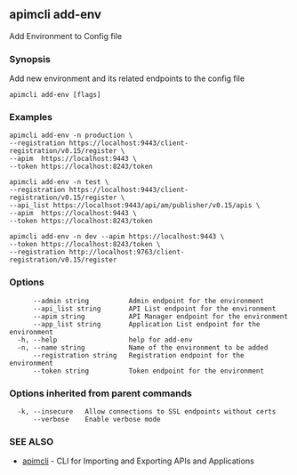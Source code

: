 ## apimcli add-env

Add Environment to Config file

### Synopsis


Add new environment and its related endpoints to the config file

```
apimcli add-env [flags]
```

### Examples

```
apimcli add-env -n production \
--registration https://localhost:9443/client-registration/v0.15/register \
--apim  https://localhost:9443 \
--token https://localhost:8243/token

apimcli add-env -n test \
--registration https://localhost:9443/client-registration/v0.15/register \
--api_list https://localhsot:9443/api/am/publisher/v0.15/apis \
--apim  https://localhost:9443 \
--token https://localhost:8243/token

apimcli add-env -n dev --apim https://localhost:9443 \
--token	https://localhost:8243/token \
--registration http://localhost:9763/client-registration/v0.15/register
```

### Options

```
      --admin string          Admin endpoint for the environment
      --api_list string       API List endpoint for the environment
      --apim string           API Manager endpoint for the environment
      --app_list string       Application List endpoint for the environment
  -h, --help                  help for add-env
  -n, --name string           Name of the environment to be added
      --registration string   Registration endpoint for the environment
      --token string          Token endpoint for the environment
```

### Options inherited from parent commands

```
  -k, --insecure   Allow connections to SSL endpoints without certs
      --verbose    Enable verbose mode
```

### SEE ALSO
* [apimcli](apimcli.md)	 - CLI for Importing and Exporting APIs and Applications

